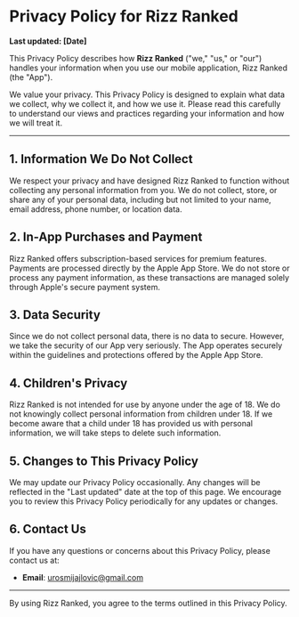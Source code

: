 # Privacy Policy for Rizz Ranked

**Last updated: [Date]**

This Privacy Policy describes how **Rizz Ranked** ("we," "us," or "our") handles your information when you use our mobile application, Rizz Ranked (the "App").

We value your privacy. This Privacy Policy is designed to explain what data we collect, why we collect it, and how we use it. Please read this carefully to understand our views and practices regarding your information and how we will treat it.

---

## 1. Information We Do Not Collect
We respect your privacy and have designed Rizz Ranked to function without collecting any personal information from you. We do not collect, store, or share any of your personal data, including but not limited to your name, email address, phone number, or location data.

## 2. In-App Purchases and Payment
Rizz Ranked offers subscription-based services for premium features. Payments are processed directly by the Apple App Store. We do not store or process any payment information, as these transactions are managed solely through Apple's secure payment system.

## 3. Data Security
Since we do not collect personal data, there is no data to secure. However, we take the security of our App very seriously. The App operates securely within the guidelines and protections offered by the Apple App Store.

## 4. Children's Privacy
Rizz Ranked is not intended for use by anyone under the age of 18. We do not knowingly collect personal information from children under 18. If we become aware that a child under 18 has provided us with personal information, we will take steps to delete such information.

## 5. Changes to This Privacy Policy
We may update our Privacy Policy occasionally. Any changes will be reflected in the "Last updated" date at the top of this page. We encourage you to review this Privacy Policy periodically for any updates or changes.

## 6. Contact Us
If you have any questions or concerns about this Privacy Policy, please contact us at:

- **Email**: urosmijajlovic@gmail.com

---

By using Rizz Ranked, you agree to the terms outlined in this Privacy Policy.

